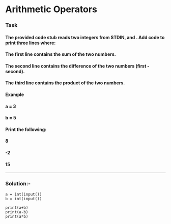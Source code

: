 # Arithmetic Operators

### Task

#### The provided code stub reads two integers from STDIN,  and . Add code to print three lines where:

#### The first line contains the sum of the two numbers.
#### The second line contains the difference of the two numbers (first - second).
#### The third line contains the product of the two numbers.

#### Example

#### a = 3
#### b = 5

#### Print the following:

#### 8
#### -2
#### 15
---

###  Solution:-
```
a = int(input())
b = int(input())

print(a+b)
print(a-b)
print(a*b)

```
